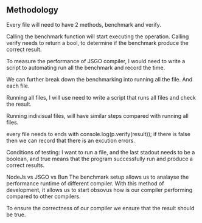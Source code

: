 ## Methodology
Every file will need to have 2 methods, benchmark and verify.

Calling the benchmark function will start executing the operation. Calling verify needs to return a bool, to determine if the benchmark 
produce the correct result.

To measure the performance of JSGO compiler, I would need to write a script to automating run all the benchmark and record the time.

We can further break down the benchmarking into running all the file. And each file.

Running all files, I will use need to write a script that runs all files and check the result.

Running indivisual files, will have similar steps compared with running all files.

every file needs to ends with console.log(p.verify(result)); if there is false then we can record that there is an excution errors.

Conditions of testing:
I want to run a file, and the last stadout needs to be a boolean, and true means that the program successfully run and produce a correct results. 

NodeJs vs JSGO vs Bun
The benchmark setup allows us to analayse the performance runtime of different compiler. With this method of development, it allows us to start obsovus how is our compiler performing compared to other compilers.

To ensure the correctness of our compiler we ensure that the result should be true. 